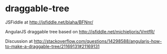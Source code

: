 draggable-tree
==============

JSFiddle at http://jsfiddle.net/blaha/BFNnr/

AngularJS draggable tree based on http://jsfiddle.net/michieljoris/VmtfR/

Discussion at http://stackoverflow.com/questions/14298588/angularjs-how-to-make-a-draggable-tree/21169131#21169131

